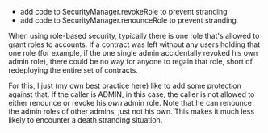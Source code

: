 - add code to SecurityManager.revokeRole to prevent stranding
- add code to SecurityManager.renounceRole to prevent stranding

When using role-based security, typically there is one role that's allowed to grant roles to accounts. If a contract was left without any users holding that one role (for example, if the one single admin accidentally revoked his own admin role), there could be no way for anyone to regain that role, short of redeploying the entire set of contracts. 

For this, I just (my own best practice here) like to add some protection against that. If the caller is ADMIN, in this case, the caller is not allowed to either renounce or revoke his _own_ admin role. Note that he can renounce the admin roles of other admins, just not his own. This makes it much less likely to encounter a death stranding situation. 